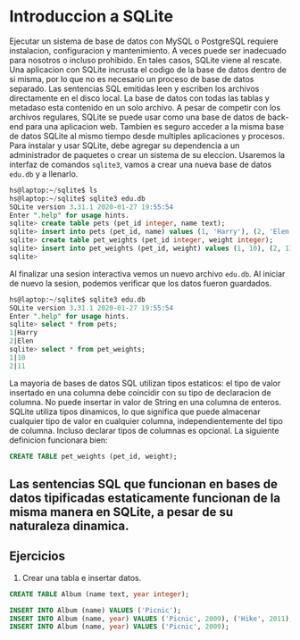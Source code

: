# Introduccion a SQLite
Ejecutar un sistema de base de datos con MySQL o PostgreSQL requiere instalacion, configuracion y mantenimiento. A veces puede ser inadecuado para nosotros o incluso prohibido. En tales casos, SQLite viene al rescate.  
Una aplicacion con SQLite incrusta el codigo de la base de datos dentro de si misma, por lo que no es necesario un proceso de base de datos separado. Las sentencias SQL emitidas leen y escriben los archivos directamente en el disco local. La base de datos con todas las tablas y metadaso esta contenido en un solo archivo. A pesar de competir con los archivos regulares, SQLite se puede usar como una base de datos de back-end para una aplicacion web. Tambien es seguro acceder a la misma base de datos SQLite al mismo tiempo desde multiples aplicaciones y procesos.  
Para instalar y usar SQLite, debe agregar su dependencia a un administrador de paquetes o crear un sistema de su eleccion. Usaremos la interfaz de comandos `sqlite3`, vamos a crear una nueva base de datos `edu.db` y a llenarlo.
~~~sql
hs@laptop:~/sqlite$ ls
hs@laptop:~/sqlite$ sqlite3 edu.db
SQLite version 3.31.1 2020-01-27 19:55:54
Enter ".help" for usage hints.
sqlite> create table pets (pet_id integer, name text);
sqlite> insert into pets (pet_id, name) values (1, 'Harry'), (2, 'Elen');
sqlite> create table pet_weights (pet_id integer, weight integer);
sqlite> insert into pet_weights (pet_id, weight) values (1, 10), (2, 11);
sqlite>
~~~
Al finalizar una sesion interactiva vemos un nuevo archivo `edu.db`. Al iniciar de nuevo la sesion, podemos verificar que los datos fueron guardados.
~~~sql
hs@laptop:~/sqlite$ sqlite3 edu.db
SQLite version 3.31.1 2020-01-27 19:55:54
Enter ".help" for usage hints.
sqlite> select * from pets;
1|Harry
2|Elen
sqlite> select * from pet_weights;
1|10
2|11
~~~
La mayoria de bases de datos SQL utilizan tipos estaticos: el tipo de valor insertado en una columna debe coincidir con su tipo de declaracion de columna. No puede insertar in valor de String en una columna de enteros. SQLite utiliza tipos dinamicos, lo que significa que puede almacenar cualquier tipo de valor en cualquier columna, independientemente del tipo de columna. Incluso declarar tipos de columnas es opcional. La siguiente definicion funcionara bien:
~~~sql
CREATE TABLE pet_weights (pet_id, weight);
~~~
Las sentencias SQL que funcionan en bases de datos tipificadas estaticamente funcionan de la misma manera en SQLite, a pesar de su naturaleza dinamica.
---
## Ejercicios
1. Crear una tabla e insertar datos.
~~~sql
CREATE TABLE Album (name text, year integer);

INSERT INTO Album (name) VALUES ('Picnic');
INSERT INTO Album (name, year) VALUES ('Picnic', 2009), ('Hike', 2011);
INSERT INTO Album (name, year) VALUES ('Picnic', 2009);
~~~
